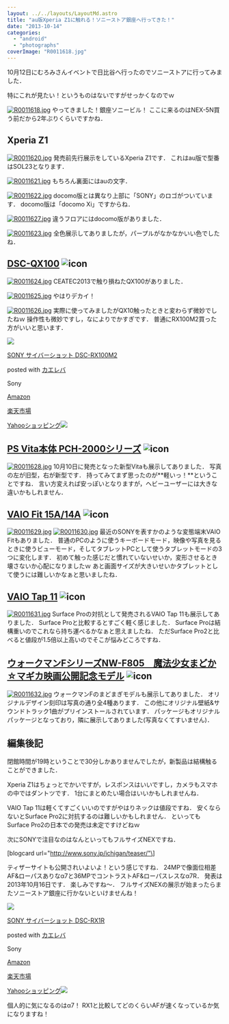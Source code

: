 ```yaml
---
layout: ../../layouts/LayoutMd.astro
title: "au版Xperia Z1に触れる！ソニーストア銀座へ行ってきた！"
date: "2013-10-14"
categories: 
  - "android"
  - "photographs"
coverImage: "R0011618.jpg"
---
```


10月12日にむろみさんイベントで日比谷へ行ったのでソニーストアに行ってみました．

特にこれが見たい！というものはないですがせっかくなのでｗ

[![R0011618.jpg](/wp/images/10224916346_648daf959c_b.jpg)](http://www.flickr.com/photos/67522130@N08/10224916346/ "R0011618.jpg") やってきました！銀座ソニービル！ ここに来るのはNEX-5N買う前だから2年ぶりくらいですかね．

## Xperia Z1

[![R0011620.jpg](/wp/images/10224823384_562551a459_b.jpg)](http://www.flickr.com/photos/67522130@N08/10224823384/ "R0011620.jpg") 発売前先行展示をしているXperia Z1です． これはau版で型番はSOL23となります．

[![R0011621.jpg](/wp/images/10224913125_f3d970251c_b.jpg)](http://www.flickr.com/photos/67522130@N08/10224913125/ "R0011621.jpg") もちろん裏面にはauの文字．

[![R0011622.jpg](/wp/images/10224932256_0911f9765b_b.jpg)](http://www.flickr.com/photos/67522130@N08/10224932256/ "R0011622.jpg") docomo版とは異なり上部に「SONY」のロゴがついています． docomo版は「docomo Xi」ですからね．

[![R0011627.jpg](/wp/images/10224853374_a6e3e87649_b.jpg)](http://www.flickr.com/photos/67522130@N08/10224853374/ "R0011627.jpg") 違うフロアにはdocomo版がありました．

[![R0011623.jpg](/wp/images/10224834054_91e43e7b79_b.jpg)](http://www.flickr.com/photos/67522130@N08/10224834054/ "R0011623.jpg") 全色展示してありましたが，パープルがなかなかいい色でしたね．

## [DSC-QX100](http://click.linksynergy.com/fs-bin/click?id=BT/nxoPOAqI&subid=&offerid=51141.1&type=10&tmpid=1262&RD_PARM1=http%253A%252F%252Fpur.store.sony.jp%252FQnavi%252FPurchase%252FDSC-QX100%252F) ![icon](http://ad.linksynergy.com/fs-bin/show?id=BT/nxoPOAqI&bids=51141.1&type=10)

[![R0011624.jpg](/wp/images/10224838814_a98f342e6a_b.jpg)](http://www.flickr.com/photos/67522130@N08/10224838814/ "R0011624.jpg") CEATEC2013で触り損ねたQX100がありました．

[![R0011625.jpg](/wp/images/10224844144_da4a32cb44_b.jpg)](http://www.flickr.com/photos/67522130@N08/10224844144/ "R0011625.jpg") やはりデカイ！

[![R0011626.jpg](/wp/images/10224951496_6558da18db_b.jpg)](http://www.flickr.com/photos/67522130@N08/10224951496/ "R0011626.jpg") 実際に使ってみましたがQX10触ったときと変わらず微妙でしたねｗ 操作性も微妙ですし，なによりでかすぎです． 普通にRX100M2買った方がいいと思います．

[![](/wp/images/31tdNxiqKAL._SL160_.jpg)](https://www.amazon.co.jp/exec/obidos/ASIN/B00DNT2D5K/mizuka123-22/ref=nosim/)

[SONY サイバーショット DSC-RX100M2](https://www.amazon.co.jp/exec/obidos/ASIN/B00DNT2D5K/mizuka123-22/ref=nosim/)

posted with [カエレバ](http://kaereba.com)

Sony

[Amazon](http://www.amazon.co.jp/gp/search?keywords=DSC-RX100M2&__mk_ja_JP=%83J%83%5E%83J%83i&tag=mizuka123-22 "アマゾン")

[楽天市場](http://hb.afl.rakuten.co.jp/hgc/032b53ee.4b34c5ee.0f4a541e.f440145e/?pc=http%3A%2F%2Fsearch.rakuten.co.jp%2Fsearch%2Fmall%2FDSC-RX100M2%2F-%2Ff.1-p.1-s.1-sf.0-st.A-v.2%3Fx%3D0%26scid%3Daf_ich_link_urltxt%26m%3Dhttp%3A%2F%2Fm.rakuten.co.jp%2F "楽天市場")

[Yahooショッピング![](//ad.jp.ap.valuecommerce.com/servlet/gifbanner?sid=3066752&pid=881990642)](//ck.jp.ap.valuecommerce.com/servlet/referral?sid=3066752&pid=881990642&vc_url=http%3A%2F%2Fshopping.search.yahoo.co.jp%2Fsearch%3FuIv%3Don%26ei%3DUTF-8%26tab_ex%3Dcommerce%26slider%3D0%26va%3DDSC-RX100M2 "Yahooショッピング")

## [PS Vita本体 PCH-2000シリーズ](http://click.linksynergy.com/fs-bin/click?id=BT/nxoPOAqI&subid=&offerid=51141.1&type=10&tmpid=1262&RD_PARM1=http%253A%252F%252Fpur.store.sony.jp%252FQnavi%252FMain%252Fpsvita_00009%252F) ![icon](http://ad.linksynergy.com/fs-bin/show?id=BT/nxoPOAqI&bids=51141.1&type=10)

[![R0011628.jpg](/wp/images/10224857384_2a319d67c9_b.jpg)](http://www.flickr.com/photos/67522130@N08/10224857384/ "R0011628.jpg") 10月10日に発売となった新型Vitaも展示してありました． 写真の左が旧型，右が新型です． 持ってみてまず思ったのが**軽いっ！**ということですね． 言い方変えれば安っぽいとなりますが，ヘビーユーザーには大きな違いかもしれません．

## [VAIO Fit 15A/14A](http://click.linksynergy.com/fs-bin/click?id=BT/nxoPOAqI&subid=&offerid=51141.1&type=10&tmpid=1262&RD_PARM1=http%253A%252F%252Fstore.sony.jp%252FSpecial%252FComputer%252FVaio%252FFa1%252Findex.html) ![icon](http://ad.linksynergy.com/fs-bin/show?id=BT/nxoPOAqI&bids=51141.1&type=10)

[![R0011629.jpg](/wp/images/10224961326_a9ef5d725d_b.jpg)](http://www.flickr.com/photos/67522130@N08/10224961326/ "R0011629.jpg") [![R0011630.jpg](/wp/images/10225045753_0411cc3ca5_b.jpg)](http://www.flickr.com/photos/67522130@N08/10225045753/ "R0011630.jpg") 最近のSONYを表すかのような変態端末VAIO Fitもありました． 普通のPCのように使うキーボードモード，映像や写真を見るときに使うビューモード，そしてタブレットPCとして使うタブレットモードの3つに変化します． 初めて触った感じだと慣れていないせいか，変形させるとき壊さないか心配になりましたｗ あと画面サイズが大きいせいかタブレットとして使うには難しいかなぁと思いましたね．

## [VAIO Tap 11](http://click.linksynergy.com/fs-bin/click?id=BT/nxoPOAqI&subid=&offerid=51141.1&type=10&tmpid=1262&RD_PARM1=http%253A%252F%252Fstore.sony.jp%252FSpecial%252FComputer%252FVaio%252FT111%252Findex.html) ![icon](http://ad.linksynergy.com/fs-bin/show?id=BT/nxoPOAqI&bids=51141.1&type=10)

[![R0011631.jpg](/wp/images/10225050103_0b877a2945_b.jpg)](http://www.flickr.com/photos/67522130@N08/10225050103/ "R0011631.jpg") Surface Proの対抗として発売されるVAIO Tap 11も展示してありました． Surface Proと比較するとすごく軽く感じました． Surface Proは結構重いのでこれなら持ち運べるかなぁと思えましたね． ただSurface Pro2と比べると値段が1.5倍以上高いのでそこが悩みどころですね．

## [ウォークマンFシリーズNW-F805　魔法少女まどか☆マギカ映画公開記念モデル](http://click.linksynergy.com/fs-bin/click?id=BT/nxoPOAqI&subid=&offerid=51141.1&type=10&tmpid=1262&RD_PARM1=http%253A%252F%252Fstore.sony.jp%252FSpecial%252FAudio%252FWalkman%252FMadokamagica%252F2013%252F) ![icon](http://ad.linksynergy.com/fs-bin/show?id=BT/nxoPOAqI&bids=51141.1&type=10)

[![R0011632.jpg](/wp/images/10225053813_43b566871f_b.jpg)](http://www.flickr.com/photos/67522130@N08/10225053813/ "R0011632.jpg") ウォークマンFのまどまぎモデルも展示してありました． オリジナルデザイン刻印は写真の通り全4種あります． この他にオリジナル壁紙&サウンドトラック1曲がプリインストールされています． パッケージもオリジナルパッケージとなっており，隣に展示してありました(写真なくてすいません)．

## 編集後記

閉館時間が19時ということで30分しかありませんでしたが，新製品は結構触ることができました．

Xperia Z1はちょっとでかいですが，レスポンスはいいですし，カメラもスマホの中ではダントツです． 1台にまとめたい場合はいいかもしれませんね．

VAIO Tap 11は軽くてすごくいいのですがやはりネックは値段ですね． 安くならないとSurface Pro2に対抗するのは難しいかもしれません． といってもSurface Pro2の日本での発売は未定ですけどねｗ

次にSONYで注目なのはなんといってもフルサイズNEXですね．

\[blogcard url="http://www.sony.jp/ichigan/teaser/"\]

ティザーサイトも公開されいよいよ！という感じですね． 24MPで像面位相差AF&ローパスありなα7と36MPでコントラストAF&ローパスレスなα7R． 発表は2013年10月16日です． 楽しみですね～． フルサイズNEXの展示が始まったらまたソニーストア銀座に行かないといけませんね！

[![](/wp/images/51Qpw3lYVnL._SL160_.jpg)](https://www.amazon.co.jp/exec/obidos/ASIN/B00DNSPZRY/mizuka123-22/ref=nosim/)

[SONY サイバーショット DSC-RX1R](https://www.amazon.co.jp/exec/obidos/ASIN/B00DNSPZRY/mizuka123-22/ref=nosim/)

posted with [カエレバ](http://kaereba.com)

Sony

[Amazon](http://www.amazon.co.jp/gp/search?keywords=DSC-RX1R&__mk_ja_JP=%83J%83%5E%83J%83i&tag=mizuka123-22 "アマゾン")

[楽天市場](http://hb.afl.rakuten.co.jp/hgc/032b53ee.4b34c5ee.0f4a541e.f440145e/?pc=http%3A%2F%2Fsearch.rakuten.co.jp%2Fsearch%2Fmall%2FDSC-RX1R%2F-%2Ff.1-p.1-s.1-sf.0-st.A-v.2%3Fx%3D0%26scid%3Daf_ich_link_urltxt%26m%3Dhttp%3A%2F%2Fm.rakuten.co.jp%2F "楽天市場")

[Yahooショッピング![](//ad.jp.ap.valuecommerce.com/servlet/gifbanner?sid=3066752&pid=881990642)](//ck.jp.ap.valuecommerce.com/servlet/referral?sid=3066752&pid=881990642&vc_url=http%3A%2F%2Fshopping.search.yahoo.co.jp%2Fsearch%3FuIv%3Don%26ei%3DUTF-8%26tab_ex%3Dcommerce%26slider%3D0%26va%3DDSC-RX1R "Yahooショッピング")

個人的に気になるのはα7！ RX1と比較してどのくらいAFが速くなっているか気になりますね！
